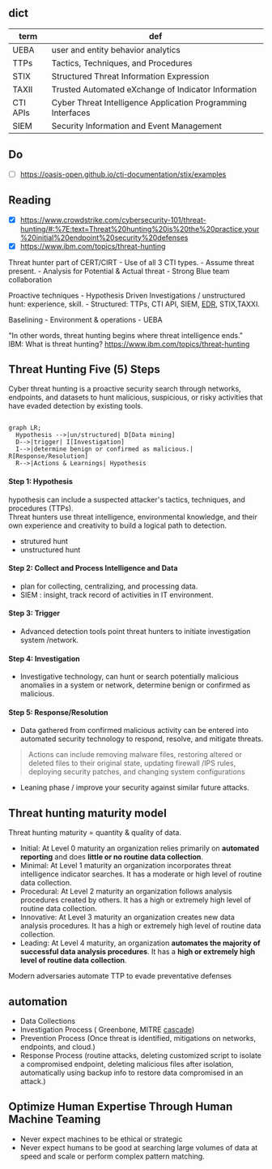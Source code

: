 ## dict
| term | def                                            |
|------|------------------------------------------------|
| UEBA | user and entity behavior analytics            |
| TTPs | Tactics, Techniques, and Procedures           |
| STIX | Structured Threat Information Expression      |
| TAXII| Trusted Automated eXchange of Indicator Information |
| CTI APIs | Cyber Threat Intelligence Application Programming Interfaces |
| SIEM|Security Information and Event Management|

## Do
- [ ] https://oasis-open.github.io/cti-documentation/stix/examples

## Reading
- [x] https://www.crowdstrike.com/cybersecurity-101/threat-hunting/#:%7E:text=Threat%20hunting%20is%20the%20practice,your%20initial%20endpoint%20security%20defenses
- [x] https://www.ibm.com/topics/threat-hunting

Threat hunter part of CERT/CIRT
    - Use of all 3 CTI types.
    - Assume threat present.
    - Analysis for Potential & Actual threat
    - Strong Blue team collaboration
    
Proactive techniques
    - Hypothesis Driven Investigations / unstructured hunt: experience, skill.
    - Structured: TTPs, CTI API, SIEM, [EDR](https://www.crowdstrike.com/cybersecurity-101/endpoint-security/endpoint-detection-and-response-edr/), STIX,TAXXI.

Baselining
    - Environment & operations 
    - UEBA

"In other words, threat hunting begins where threat intelligence ends." \
IBM: What is threat hunting? https://www.ibm.com/topics/threat-hunting

## Threat Hunting Five (5) Steps
Cyber threat hunting is a proactive security search through networks, endpoints, and datasets to hunt malicious, suspicious, or risky activities that have evaded detection by existing tools.

```mermaid

graph LR;
  Hypothesis -->|un/structured| D[Data mining]
  D-->|trigger| I[Investigation]
  I-->|determine benign or confirmed as malicious.| R[Response/Resolution]
  R-->|Actions & Learnings| Hypothesis

```

#### Step 1: Hypothesis
hypothesis can include a suspected attacker's tactics, techniques, and procedures (TTPs). \
Threat hunters use threat intelligence, environmental knowledge, and their own experience and creativity to build a logical path to detection.
- strutured hunt
- unstructured hunt
#### Step 2: Collect and Process Intelligence and Data
- plan for collecting, centralizing, and processing data.
- SIEM : insight, track record of activities in IT environment.
#### Step 3: Trigger
- Advanced detection tools point threat hunters to initiate investigation system /network.
#### Step 4: Investigation
- Investigative technology, can hunt or search potentially malicious anomalies in a system or network, determine benign or confirmed as malicious.
#### Step 5: Response/Resolution
- Data gathered from confirmed malicious activity can be entered into automated security technology to respond, resolve, and mitigate threats.
> Actions can include removing malware files, restoring altered or deleted files to their original state, updating firewall /IPS rules, deploying security patches, and changing system configurations
+ Leaning phase / improve your security against similar future attacks.

## Threat hunting maturity model

Threat hunting maturity = quantity & quality of data.
- Initial: At Level 0 maturity an organization relies primarily on __automated reporting__ and does __little or no routine data collection__.
- Minimal: At Level 1 maturity an organization incorporates threat intelligence indicator searches. It has a moderate or high level of routine data collection.
- Procedural: At Level 2 maturity an organization follows analysis procedures created by others. It has a high or extremely high level of routine data collection.
- Innovative: At Level 3 maturity an organization creates new data analysis procedures. It has a high or extremely high level of routine data collection.
- Leading: At Level 4 maturity, an organization __automates the majority of successful data analysis procedures__. It has a __high or extremely high level of routine data collection__.

Modern adversaries automate TTP to evade preventative defenses
## automation 
- Data Collections
- Investigation Process ( Greenbone, MITRE [cascade](https://github.com/mitre/cascade-server))
- Prevention Process (Once threat is identified, mitigations on networks, endpoints, and cloud.)
- Response Process (routine attacks, deleting customized script to isolate a compromised endpoint, deleting malicious files after isolation, automatically using backup info to restore data compromised in an attack.)

## Optimize Human Expertise Through Human Machine Teaming
- Never expect machines to be ethical or strategic
- Never expect humans to be good at searching large volumes of data at speed and scale or perform complex pattern matching.




